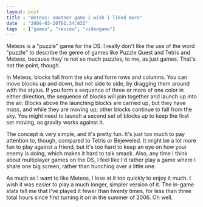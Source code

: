 ```yaml
---
layout: post
title : "meteos: another game i wish i liked more"
date  : "2008-03-20T01:34:03Z"
tags  : ["games", "review", "videogame"]
---
```

Meteos is a "puzzle" game for the DS.  I really don't like the use of the word "puzzle" to describe the genre of games like Puzzle Quest and Tetris and Meteos, because they're not so much puzzles, to me, as just games.  That's not the point, though.

In Meteos, blocks fall from the sky and form rows and columns.  You can move blocks up and down, but not side to side, by dragging them around with the stylus.  If you form a sequence of three or more of one color in either direction, the sequence of blocks will join together and launch up into the air.  Blocks above the launching blocks are carried up, but they have mass, and while they are moving up, other blocks continue to fall from the sky.  You might need to launch a second set of blocks up to keep the first set moving, as gravity works against it.

The concept is very simple, and it's pretty fun.  It's just too much to pay attention to, though, compared to Tetris or Bejeweled.  It might be a lot more fun to play against a friend, but it's too hard to keep an eye on how your enemy is doing, which makes it hard to talk smack.  Also, any time I think about multiplayer games on the DS, I feel like I'd rather play a game where I share one big screen, rather than hunching over a little one.

As much as I want to like Meteos, I lose at it too quickly to enjoy it much.  I wish it was easier to play a much longer, simpler version of it.  The in-game stats tell me that I've played it fewer than twenty times, for less than three total hours since first turning it on in the summer of 2006.  Oh well.
